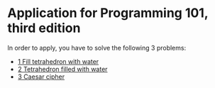 # Application for Programming 101, third edition

In order to apply, you have to solve the following 3 problems:

- [1 Fill tetrahedron with water](https://github.com/HackBulgaria/Programming101-3/blob/master/Application/1-Fill-tetrahedron-with-water/README.md)
- [2 Tetrahedron filled with water](https://github.com/HackBulgaria/Programming101-3/blob/master/Application/2-Tetrahedron-filled-with-water/README.md)
- [3 Caesar cipher](https://github.com/HackBulgaria/Programming101-3/blob/master/Application/3-Caesar-cipher/README.md)